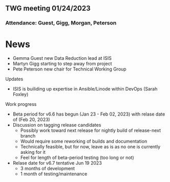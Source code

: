 ## TWG meeting 01/24/2023

### Attendance: Guest, Gigg, Morgan, Peterson

# News
- Gemma Guest new Data Reduction lead at ISIS
- Martyn Gigg starting to step away from project
- Pete Peterson new chair for Technical Working Group

Updates
- ISIS is builiding up expertise in Ansible/Linode within DevOps (Sarah Foxley)

Work progress
- Beta period for v6.6 has begun (Jan 23 - Feb 02, 2023) with relase date of (Feb 20, 2023)
- Discussion on tagging release candidates
  - Possibly work toward next release for nightly build of release-next branch
  - Would require some reworking of builds and documentation
  - Technically feasible, but for now, leave as is as no one is currently asking for it
  - Feel for length of beta-period testing (too long or not)
- Relase date for v6.7 tentative Jun 19 2023
  - 3 months of development
  - 1 month of testing/maintenance
